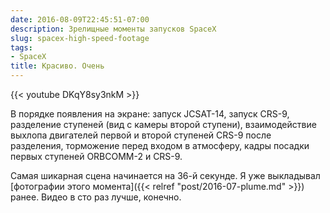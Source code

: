 ```yaml
---
date: 2016-08-09T22:45:51-07:00
description: Зрелищные моменты запусков SpaceX
slug: spacex-high-speed-footage
tags:
- SpaceX
title: Красиво. Очень
---
```


{{< youtube DKqY8sy3nkM >}}

В порядке появления на экране: запуск JCSAT-14, запуск CRS-9, разделение
ступеней (вид с камеры второй ступени), взаимодействие выхлопа двигателей первой
и второй ступеней CRS-9 после разделения, торможение перед входом в атмосферу,
кадры посадки первых ступеней ORBCOMM-2 и CRS-9.

Самая шикарная сцена начинается на 36-й секунде. Я уже выкладывал [фотографии
этого момента]({{< relref "post/2016-07-plume.md" >}}) ранее. Видео в сто раз
лучше, конечно.

<!--more-->
